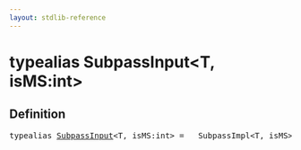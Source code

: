 ```yaml
---
layout: stdlib-reference
---
```


# typealias SubpassInput\<T, isMS:int\>

## Definition

<pre>
<span class='code_keyword'>typealias</span> <a href="/stdlib-reference/types/SubpassInput" class="code_type">SubpassInput</a>&lt;T, isMS:<span class="code_keyword">int</span>&gt; = __SubpassImpl&lt;T, isMS&gt;;
</pre>

